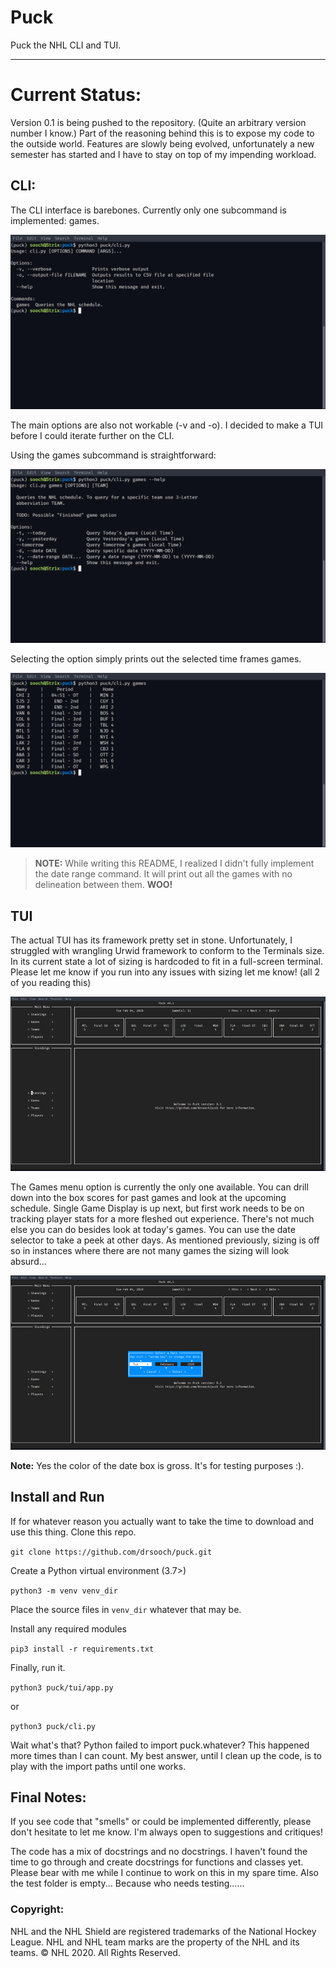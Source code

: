 # Puck
Puck the NHL CLI and TUI.
***
# Current Status:
Version 0.1 is being pushed to the repository. (Quite an arbitrary version number I know.)
Part of the reasoning behind this is to expose my code to the outside world.
Features are slowly being evolved, unfortunately a new semester has started and I have to
stay on top of my impending workload.

## CLI:
The CLI interface is barebones. Currently only one subcommand is implemented: games.

![puck cli](imgs/PuckCLIusage.png)

The main options are also not workable (-v and -o). I decided to make a TUI before I could
iterate further on the CLI.

Using the games subcommand is straightforward:

![game command](imgs/PuckCLIgames.png)

Selecting the option simply prints out the selected time frames games.

![game command in action](imgs/PuckCLIgamesquery.png)

> **NOTE:** While writing this README, I realized I didn't fully implement the date range command.
> It will print out all the games with no delineation between them. **WOO!**


## TUI
The actual TUI has its framework pretty set in stone. Unfortunately, I struggled with
wrangling Urwid framework to conform to the Terminals size. In its current state a lot of
sizing is hardcoded to fit in a full-screen terminal. Please let me know if you run into any
issues with sizing let me know! (all 2 of you reading this)

![Puck TUI usage](imgs/PuckTUImain.png)

The Games menu option is currently the only one available. You can drill down into the box scores for past games and look at the
upcoming schedule. Single Game Display is up next, but first work needs to be on tracking player stats for a more
fleshed out experience.
There's not much else you can do besides look at today's games. You can use the date selector to take a peek at other days.
As mentioned previously, sizing is off so in instances where there are not many games the sizing will look absurd...

![showing off the date button](imgs/PuckTUIdate.png)

**Note:** Yes the color of the date box is gross. It's for testing purposes :).

## Install and Run

If for whatever reason you actually want to take the time to download and use this thing. Clone this repo.

`git clone https://github.com/drsooch/puck.git`

Create a Python virtual environment (3.7>)

`python3 -m venv venv_dir`

Place the source files in `venv_dir` whatever that may be.

Install any required modules

`pip3 install -r requirements.txt`

Finally, run it.

`python3 puck/tui/app.py`

or

`python3 puck/cli.py`

Wait what's that? Python failed to import puck.whatever?
This happened more times than I can count. My best answer, until I clean up the code,
is to play with the import paths until one works.

## Final Notes:

If you see code that "smells" or could be implemented differently, please don't hesitate to let me know.
I'm always open to suggestions and critiques!

The code has a mix of docstrings and no docstrings. I haven't found the time to go through and create docstrings
for functions and classes yet. Please bear with me while I continue to work on this in my spare time.
Also the test folder is empty... Because who needs testing......

### Copyright:
NHL and the NHL Shield are registered trademarks of the National Hockey League. NHL and NHL team marks are the property of the NHL and its teams. © NHL 2020. All Rights Reserved.